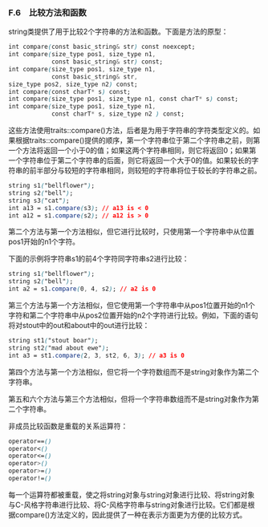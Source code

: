 ### F.6　比较方法和函数

string类提供了用于比较2个字符串的方法和函数。下面是方法的原型：

```css
int compare(const basic_string& str) const noexcept;
int compare(size_type pos1, size_type n1,
            const basic_string& str) const;
int compare(size_type pos1, size_type n1,
            const basic_string& str,
size_type pos2, size_type n2) const;
int compare(const charT* s) const;
int compare(size_type pos1, size_type n1, const charT* s) const;
int compare(size_type pos1, size_type n1,
            const charT* s, size_type n2 ) const;
```

这些方法使用traits::compare()方法，后者是为用于字符串的字符类型定义的。如果根据traits::compare()提供的顺序，第一个字符串位于第二个字符串之前，则第一个方法将返回一个小于0的值；如果这两个字符串相同，则它将返回0；如果第一个字符串位于第二个字符串的后面，则它将返回一个大于0的值。如果较长的字符串的前半部分与较短的字符串相同，则较短的字符串将位于较长的字符串之前。

```css
string s1("bellflower");
string s2("bell");
string s3("cat");
int a13 = s1.compare(s3); // a13 is < 0
int a12 = s1.compare(s2); // a12 is > 0
```

第二个方法与第一个方法相似，但它进行比较时，只使用第一个字符串中从位置pos1开始的n1个字符。

下面的示例将字符串s1的前4个字符同字符串s2进行比较：

```css
string s1("bellflower");
string s2("bell");
int a2 = s1.compare(0, 4, s2); // a2 is 0
```

第三个方法与第一个方法相似，但它使用第一个字符串中从pos1位置开始的n1个字符和第二个字符串中从pos2位置开始的n2个字符进行比较。例如，下面的语句将对stout中的out和about中的out进行比较：

```css
string st1("stout boar");
string st2("mad about ewe");
int a3 = st1.compare(2, 3, st2, 6, 3); // a3 is 0
```

第四个方法与第一个方法相似，但它将一个字符数组而不是string对象作为第二个字符串。

第五和六个方法与第三个方法相似，但将一个字符串数组而不是string对象作为第二个字符串。

非成员比较函数是重载的关系运算符：

```css
operator==()
operator<()
operator<=()
operator>()
operator>=()
operator!=()
```

每一个运算符都被重载，使之将string对象与string对象进行比较、将string对象与C-风格字符串进行比较、将C-风格字符串与string对象进行比较。它们都是根据compare()方法定义的，因此提供了一种在表示方面更为方便的比较方式。

